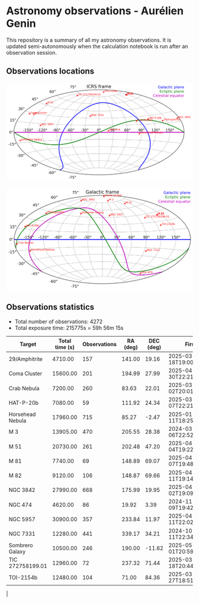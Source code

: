 # Astronomy observations - Aurélien Genin

This repository is a summary of all my astronomy observations. It is updated semi-autonomously when the calculation notebook is run after an observation session.

## Observations locations

![Map of my observations in the ICRS frame](images/astro_target-ICRS_database.png)

![Map of my observations in the Galactic frame](images/astro_target-GAL_database.png)

## Observations statistics

* Total number of observations: 4272
* Total exposure time: 215775s = 59h 56m 15s

| Target           |   Total time (s) |   Observations |   RA (deg) |   DEC (deg) | First                   | Last                    |
|------------------|------------------|----------------|------------|-------------|-------------------------|-------------------------|
| 29/Amphitrite    |          4710.00 |            157 |     141.00 |       19.16 | 2025-03-18T19:00:49.880 | 2025-03-18T20:24:49.222 |
| Coma Cluster     |         15600.00 |            201 |     194.99 |       27.99 | 2025-04-30T22:21:00.212 | 2025-05-01T02:28:03.072 |
| Crab Nebula      |          7200.00 |            260 |      83.63 |       22.01 | 2025-03-02T20:01:21.168 | 2025-03-02T22:20:31.768 |
| HAT-P-20b        |          7080.00 |             59 |     111.92 |       24.34 | 2025-03-07T22:21:52.335 | 2025-03-08T00:25:54.565 |
| Horsehead Nebula |         17960.00 |            715 |      85.27 |       -2.47 | 2025-01-11T18:25:36.421 | 2025-01-12T23:51:53.615 |
| M 3              |         13905.00 |            470 |     205.55 |       28.38 | 2024-03-06T22:52:39.139 | 2025-04-11T02:11:02.803 |
| M 51             |         20730.00 |            261 |     202.48 |       47.20 | 2025-04-04T19:22:36.520 | 2025-04-05T01:50:55.278 |
| M 81             |          7740.00 |             69 |     148.89 |       69.07 | 2025-04-07T19:48:42.938 | 2025-04-07T22:08:00.081 |
| M 82             |          9120.00 |            106 |     148.87 |       69.66 | 2025-04-11T19:14:21.585 | 2025-04-11T21:58:40.280 |
| NGC 3842         |         27990.00 |            668 |     175.99 |       19.95 | 2025-04-02T19:09:00.538 | 2025-04-03T03:56:57.979 |
| NGC 474          |          4620.00 |             86 |      19.92 |        3.39 | 2024-11-09T19:42:23.545 | 2024-11-15T19:53:00.148 |
| NGC 5957         |         30900.00 |            357 |     233.84 |       11.97 | 2025-04-11T22:02:39.208 | 2025-05-02T03:32:17.016 |
| NGC 7331         |         12280.00 |            441 |     339.17 |       34.21 | 2024-10-11T22:34:13.141 | 2024-11-01T22:42:55.848 |
| Sombrero Galaxy  |         10500.00 |            246 |     190.00 |      -11.62 | 2025-05-01T20:59:10.416 | 2025-05-01T23:17:56.664 |
| TIC 272758199.01 |         12960.00 |             72 |     237.32 |       71.44 | 2025-03-18T20:44:42.772 | 2025-03-19T00:24:05.760 |
| TOI-2154b        |         12480.00 |            104 |      71.00 |       84.36 | 2025-03-27T18:51:53.961 | 2025-03-27T22:36:14.906 |

|